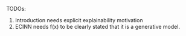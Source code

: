 TODOs:
1. Introduction needs explicit explainability motivation
2. ECINN needs f(x) to be clearly stated that it is a generative model.